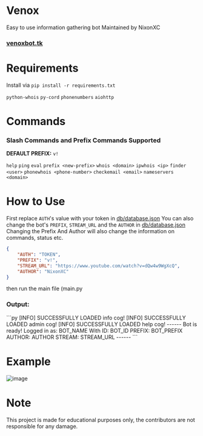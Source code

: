 # Venox

Easy to use information gathering bot
Maintained by NixonXC<br>
<h3><a href="https://venoxbot.tk/">venoxbot.tk</a></h3>

# Requirements

Install via `pip install -r requirements.txt`

`python-whois`
`py-cord`
`phonenumbers`
`aiohttp`

# Commands

<h3>Slash Commands and Prefix Commands Supported </h3>

**DEFAULT PREFIX:** `v!`

`help` `ping` `eval` `prefix <new-prefix>` `whois <domain>` `ipwhois <ip>` `finder <user>` `phonewhois <phone-number>` `checkemail <email>` `nameservers <domain>`

# How to Use

First replace `AUTH`'s value with your token in <a href="https://github.com/NixonXC/Veno/blob/main/db/database.json">db/database.json<a>
You can also change the bot's `PREFIX`,  `STREAM_URL` and the `AUTHOR` in <a href="https://github.com/NixonXC/Veno/blob/main/db/database.json">db/database.json<a> Changing the Prefix And Author will also change the information on commands, status etc.

```json
{
    "AUTH": "TOKEN",
    "PREFIX": "v!",
    "STREAM_URL": "https://www.youtube.com/watch?v=dQw4w9WgXcQ",
    "AUTHOR": "NixonXC"
}
```

then run the main file (main.py

<h3>Output:</h3>
```py
[INFO] SUCCESSFULLY LOADED info cog!
[INFO] SUCCESSFULLY LOADED admin cog!
[INFO] SUCCESSFULLY LOADED help cog!
------
Bot is ready!
Logged in as: BOT_NAME
With ID: BOT_ID
PREFIX: BOT_PREFIX
AUTHOR: AUTHOR
STREAM: STREAM_URL
------
```


# Example

![image](https://user-images.githubusercontent.com/81410474/173798814-093d0988-f793-4155-bc32-3632e5d4112b.png)

# Note

This project is made for educational purposes only, the contributors are not responsible for any damage.
